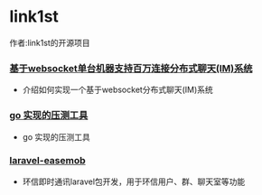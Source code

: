 # link1st
作者:link1st的开源项目



### [基于websocket单台机器支持百万连接分布式聊天(IM)系统](https://github.com/link1st/gowebsocket)
- 介绍如何实现一个基于websocket分布式聊天(IM)系统

### [go 实现的压测工具](https://github.com/link1st/go-stress-testing)
- go 实现的压测工具

### [laravel-easemob](https://github.com/link1st/gowebsocket)
- 环信即时通讯laravel包开发，用于环信用户、群、聊天室等功能

